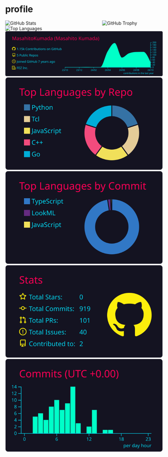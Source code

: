 # profile

<a href=https://github.com/anuraghazra/github-readme-stats>
<img src="https://github-readme-stats.vercel.app/api?username=MasahitoKumada&show_icons=true&locale=ja&theme=chartreuse-dark&count_private=true" alt="GitHub Stats" width="310" align=left />
</a>

<a href=https://github.com/anuraghazra/github-readme-stats>
<img src="https://github-readme-stats.vercel.app/api/top-langs?username=MasahitoKumada&show_icons=true&locale=ja&layout=compact&theme=chartreuse-dark&count_private=true" alt="Top Languages" width="310" align=left />
</a>

<img src="https://github-profile-trophy.vercel.app/?username=MasahitoKumada&theme=juicyfresh&no-bg=true" alt="GitHub Trophy" />


[![](https://raw.githubusercontent.com/MasahitoKumada/MasahitoKumada/main/profile-summary-card-output/2077/0-profile-details.svg)](https://github.com/vn7n24fzkq/github-profile-summary-cards)
[![](https://raw.githubusercontent.com/MasahitoKumada/MasahitoKumada/main/profile-summary-card-output/2077/1-repos-per-language.svg)](https://github.com/vn7n24fzkq/github-profile-summary-cards) [![](https://raw.githubusercontent.com/MasahitoKumada/MasahitoKumada/main/profile-summary-card-output/2077/2-most-commit-language.svg)](https://github.com/vn7n24fzkq/github-profile-summary-cards)
[![](https://raw.githubusercontent.com/MasahitoKumada/MasahitoKumada/main/profile-summary-card-output/2077/3-stats.svg)](https://github.com/vn7n24fzkq/github-profile-summary-cards) [![](https://raw.githubusercontent.com/MasahitoKumada/MasahitoKumada/main/profile-summary-card-output/2077/4-productive-time.svg)](https://github.com/vn7n24fzkq/github-profile-summary-cards)
